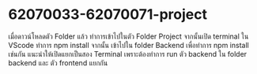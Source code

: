 # 62070033-62070071-project
เมื่อดาวน์โหลดตัว Folder แล้ว ทำการเข้าไปในตัว Folder Project จากนั้นเปิด terminal ใน VScode ทำการ npm install จากนั้น เข้าไปใน folder Backend เพื่อทำการ npm install เช่นกัน แนะนำให้เปิดแยกเป็นสอง Terminal เพราะต้องทำการ run ตัว backend ใน folder backend และ ตัว frontend แยกกัน 
